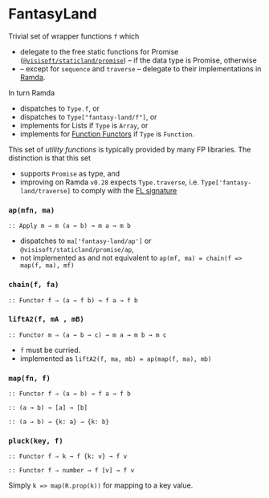 FantasyLand
===========

Trivial set of wrapper functions `f` which 
- delegate to the free static functions for Promise ([`@visisoft/staticland/promise`](promise.md)) – if the data type is Promise, otherwise
- – except for `sequence` and `traverse` – delegate to their implementations in [Ramda][ramda-homepage]. 

In turn Ramda  
- dispatches to `Type.f`, or 
- dispatches to `Type["fantasy-land/f"]`, or
- implements for Lists if `Type` is `Array`, or
- implements for [Function Functors][tom-function-functors] if `Type` is `Function`.

This set of *utility functions* is typically provided by many FP libraries. The distinction is that this set
- supports `Promise` as type, and
- improving on Ramda `v0.28` expects `Type.traverse`, i.e. `Type['fantasy-land/traverse]` to comply with the [FL signature][traverse-fl-signature]

### `ap(mfn, ma)`
`:: Apply m ⇒ m (a → b) → m a → m b`

- dispatches to `ma['fantasy-land/ap']` or `@visisoft/staticland/promise/ap`, 
- not implemented as and not equivalent to `ap(mf, ma) = chain(f => map(f, ma), mf)`

### `chain(f, fa)`
`:: Functor f ⇒ (a → f b) → f a → f b`

### `liftA2(f, mA , mB)`
`:: Functor m ⇒ (a → b → c) → m a → m b → m c`

- `f` must be curried.
- implemented as `liftA2(f, ma, mb) = ap(map(f, ma), mb)`

### `map(fn, f)`
`:: Functor f ⇒ (a → b) → f a → f b`

`:: (a → b) → [a] → [b]`

`:: (a → b) → {k: a} → {k: b}`

### `pluck(key, f)` 
`:: Functor f ⇒ k → f {k: v} → f v`

`:: Functor f ⇒ number → f [v] → f v`

Simply `k => map(R.prop(k))` for mapping to a key value.

[ramda-homepage]: https://ramdajs.com
[tom-function-functors]: http://www.tomharding.me/2017/04/15/functions-as-functors/
[traverse-fl-signature]: https://github.com/fantasyland/fantasy-land#fantasy-landtraverse-method
